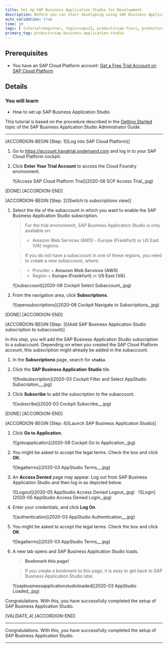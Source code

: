 ```yaml
---
title: Set Up SAP Business Application Studio for Development
description: Before you can start developing using SAP Business Application Studio, administrators must perform the required onboarding steps that are described in this tutorial.
auto_validation: true
time: 10
tags: [ tutorial>beginner, topic>sapui5, products>sap-fiori, products>sap-cloud-platform, products>sap-cloud-platform-workflow, software-product-function>sap-cloud-application-programming-model, topic>mobile, products>sap-mobile-cards, products>mobile-development-kit-client]
primary_tag: products>sap-business-application-studio
---
```


## Prerequisites
 - You have an SAP Cloud Platform account: [Get a Free Trial Account on SAP Cloud Platform](hcp-create-trial-account)

## Details
### You will learn
  - How to set up SAP Business Application Studio

This tutorial is based on the procedure described in the [Getting Started](https://help.sap.com/viewer/9d1db9835307451daa8c930fbd9ab264/Cloud/en-US/19611ddbe82f4bf2b493283e0ed602e5.html) topic of the SAP Business Application Studio Administrator Guide.

---

[ACCORDION-BEGIN [Step: 1](Log into SAP Cloud Platform)]


1. Go to <https://account.hanatrial.ondemand.com> and log in to your SAP Cloud Platform cockpit.

2. Click **Enter Your Trial Account** to access the Cloud Foundry environment.

    !![Access SAP Cloud Platform Trial](2020-08 SCP Access Trial_.jpg)

[DONE]
[ACCORDION-END]

[ACCORDION-BEGIN [Step: 2](Switch to subscriptions view)]

1. Select the tile of the subaccount in which you want to enable the SAP Business Application Studio subscription.

    >For the trial environment, SAP Business Application Studio is only available on:

    > - Amazon Web Services (AWS) - Europe (Frankfurt) or US East (VA) regions.

    >If you do not have a subaccount in one of these regions, you need to create a new subaccount, where:

    > - Provider = **Amazon Web Services (AWS)**
    > - Region = **Europe (Frankfurt)** or **US East (VA)**.

    !![subaccount](2020-08 Cockpit Select Subaccount_.jpg)

2. From the navigation area, click **Subscriptions**.

    !![opensubscriptions](2020-08 Cockpit Navigate to Subscriptions_.jpg)

[DONE]
[ACCORDION-END]


[ACCORDION-BEGIN [Step: 3](Add SAP Business Application Studio subscription to subaccount)]

In this step, you will add the SAP Business Application Studio subscription to a subaccount. Depending on when you created the SAP Cloud Platform account, this subscription might already be added in the subaccount.

1. In the **Subscriptions** page, search for **`studio`**.

2. Click the **SAP Business Application Studio** tile.

    !![findsubscription](2020-03 Cockpit Filter and Select AppStudio Subscription__.jpg)

3. Click **Subscribe** to add the subscription to the subaccount.

    !![subscribe](2020-03 Cockpit Subscribe__.jpg)


[DONE]
[ACCORDION-END]

[ACCORDION-BEGIN [Step: 4](Launch SAP Business Application Studio)]

1. Click **Go to Application**.

    !![gotoapplication](2020-08 Cockpit Go to Application_.jpg)

2. You might be asked to accept the legal terms. Check the box and click **OK**.

    !![legalterms](2020-03 AppStudio Terms__.jpg)

3. An **Access Denied** page may appear. Log out from SAP Business Application Studio and then log in as depicted below.

    !![Logout](2020-05 AppStudio Access Denied Logout_.jpg)
    &nbsp;
    !![Login](2020-05 AppStudio Access Denied Login_.jpg)

4. Enter your credentials, and click **Log On**.

    !![authentication](2020-03 AppStudio Authentication__.jpg)

5. You might be asked to accept the legal terms. Check the box and click **OK**.

    !![legalterms](2020-03 AppStudio Terms__.jpg)

6. A new tab opens and SAP Business Application Studio loads.

    >**Bookmark this page!**

    >If you create a bookmark to this page, it is easy to get back to SAP Business Application Studio later.

    !![sapbusinessapplicationstudioloaded](2020-03 AppStudio Loaded_.jpg)

Congratulations. With this, you have successfully completed the setup of SAP Business Application Studio.

[VALIDATE_4]
[ACCORDION-END]

---
Congratulations. With this, you have successfully completed the setup of SAP Business Application Studio.

---
